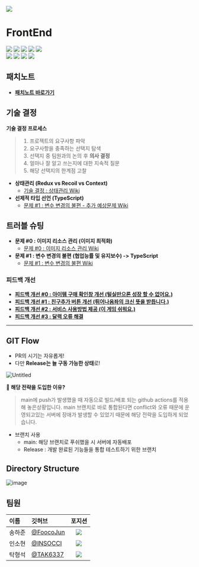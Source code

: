 [![](https://lh6.googleusercontent.com/tAc1AUaOr_vvrct-cxED6ouKPWsEj1wWhR-u45Gc4MbDreZAguikZqpLQDbenLlHOGpcseSwPP3heE0YzrZQlcojP6yE2h45i-iCjMT3ub7Z5ZSDMw5ytqM7xvBT_b33yw=w4996)](https://docs.google.com/forms/d/e/1FAIpQLScJdPn8S2gt6h3kHaHvV2mC-g9kR017yAT2kzWKLcVyQgaCPA/viewform)

# FrontEnd
![](https://img.shields.io/badge/Visual%20Studio%20Code-007ACC.svg?&style=for-the-badge&logo=Visual%20Studio%20Code&logoColor=white)
![](https://img.shields.io/badge/React-61DAFB.svg?&style=for-the-badge&logo=React&logoColor=white)
![](https://img.shields.io/badge/TypeScript-3178C6.svg?&style=for-the-badge&logo=TypeScript&logoColor=white)
![](https://img.shields.io/badge/Amazon%20S3-569A31?style=for-the-badge&logo=Amazon%20S3&logoColor=white)
![](https://img.shields.io/badge/GitHub%20Actions-2088FF.svg?&style=for-the-badge&logo=GitHub%20Actions&logoColor=white)<br/>
![](https://img.shields.io/badge/Redux-764ABC.svg?&style=for-the-badge&logo=Redux&logoColor=white)
![](https://img.shields.io/badge/Axios-5A29E4.svg?&style=for-the-badge&logo=Axios&logoColor=white)
![](https://img.shields.io/badge/styled%20components-DB7093.svg?&style=for-the-badge&logo=styled%20components&logoColor=white)
![](https://img.shields.io/badge/Burger%20King-D62300.svg?&style=for-the-badge&logo=Burger%20King&logoColor=white)

## 패치노트
- [**패치노트 바로가기**](https://github.com/finalproject-hanghae/DontBeWeak-FE/wiki/%ED%8C%A8%EC%B9%98%EB%85%B8%ED%8A%B8-:-%EC%95%BD%ED%95%B4%EC%A7%80%EC%A7%80%EB%A7%88)

## 기술 결정
**기술 결정 프로세스**<br/>

> 1. 프로젝트의 요구사항 파악
> 2. 요구사항을 충족하는 선택지 탐색
> 3. 선택지 중 팀원과의 논의 후 **의사 결정**
> 4. 얼마나 잘 알고 쓰는지에 대한 지속적 질문<br/>
> 5. 해당 선택지의 한계점 고찰

- **상태관리 (Redux vs Recoil vs Context)**
  - [기술 결정 : 상태관리 Wiki](https://github.com/finalproject-hanghae/DontBeWeak-FE/wiki/%EA%B8%B0%EC%88%A0-%EA%B2%B0%EC%A0%95-%230-:-%EC%83%81%ED%83%9C%EA%B4%80%EB%A6%AC)
- **선제적 타입 선언 (TypeScript)**
  - [문제 #1 : 변수 변경의 불편 - 추가 예상문제 Wiki](https://github.com/finalproject-hanghae/DontBeWeak-FE/wiki/%EB%AC%B8%EC%A0%9C-%231-:-%EB%B3%80%EC%88%98-%EB%B3%80%EA%B2%BD%EC%9D%98-%EB%B6%88%ED%8E%B8#%EC%B6%94%EA%B0%80-%EC%98%88%EC%83%81-%EB%AC%B8%EC%A0%9C)

## 트러블 슈팅
- **문제 #0 : 이미지 리소스 관리 (이미지 최적화)**
  - [문제 #0 : 이미지 리소스 관리 Wiki](https://github.com/finalproject-hanghae/DontBeWeak-FE/wiki/%EB%AC%B8%EC%A0%9C-%230-:-%EC%9D%B4%EB%AF%B8%EC%A7%80-%EB%A6%AC%EC%86%8C%EC%8A%A4-%EA%B4%80%EB%A6%AC)
- **문제 #1 : 변수 변경의 불편 (협업능률 및 유지보수) -> TypeScript**
  - [문제 #1 : 변수 변경의 불편 Wiki](https://github.com/finalproject-hanghae/DontBeWeak-FE/wiki/%EB%AC%B8%EC%A0%9C-%231-:-%EB%B3%80%EC%88%98-%EB%B3%80%EA%B2%BD%EC%9D%98-%EB%B6%88%ED%8E%B8)
  
### 피드백 개선
- [**피드백 개선 #0 : 아이템 구매 확인창 개선 (털실만으론 성장 할 수 없어요.)**](https://github.com/finalproject-hanghae/DontBeWeak-FE/wiki/%ED%94%BC%EB%93%9C%EB%B0%B1-%EA%B0%9C%EC%84%A0-%230-:-%EC%95%84%EC%9D%B4%ED%85%9C-%EA%B5%AC%EB%A7%A4-%ED%99%95%EC%9D%B8%EC%B0%BD-%EA%B0%9C%EC%84%A0-(%ED%84%B8%EC%8B%A4%EB%A7%8C%EC%9C%BC%EB%A1%A0-%EC%84%B1%EC%9E%A5-%ED%95%A0-%EC%88%98-%EC%97%86%EC%96%B4%EC%9A%94.))
- [**피드백 개선 #1 : 친구추가 버튼 개선 (튀어나옴좌의 크신 뜻을 받듭니다.)**](https://github.com/finalproject-hanghae/DontBeWeak-FE/wiki/%ED%94%BC%EB%93%9C%EB%B0%B1-%EA%B0%9C%EC%84%A0-%231-:-%EC%B9%9C%EA%B5%AC%EC%B6%94%EA%B0%80-%EB%B2%84%ED%8A%BC-%EA%B0%9C%EC%84%A0-(%ED%8A%80%EC%96%B4%EB%82%98%EC%98%B4%EC%A2%8C%EC%9D%98-%ED%81%AC%EC%8B%A0-%EB%9C%BB%EC%9D%84-%EB%B0%9B%EB%93%AD%EB%8B%88%EB%8B%A4.))
- [**피드백 개선 #2 : 서비스 사용방법 제공 (이 게임 쉬워요.)**](https://github.com/finalproject-hanghae/DontBeWeak-FE/wiki/%ED%94%BC%EB%93%9C%EB%B0%B1-%EA%B0%9C%EC%84%A0-%232-:-%EC%84%9C%EB%B9%84%EC%8A%A4-%EC%82%AC%EC%9A%A9%EB%B0%A9%EB%B2%95-%EC%A0%9C%EA%B3%B5-(%EC%9D%B4-%EA%B2%8C%EC%9E%84-%EC%89%AC%EC%9B%8C%EC%9A%94.))
- [**피드백 개선 #3 : 달력 오류 해결**](https://github.com/finalproject-hanghae/DontBeWeak-FE/wiki/%ED%94%BC%EB%93%9C%EB%B0%B1-%EA%B0%9C%EC%84%A0-%233-:-%EB%8B%AC%EB%A0%A5-%EC%98%A4%EB%A5%98-%ED%95%B4%EA%B2%B0)

---

## GIT Flow

- PR의 시기는 자유롭게!
- 다만 **Release는 늘 구동 가능한 상태**로!

![Untitled](https://www.notion.so/image/https%3A%2F%2Fs3-us-west-2.amazonaws.com%2Fsecure.notion-static.com%2Fba430953-3405-43e5-ac07-bbb32d32c95d%2FUntitled.png?table=block&id=58f98201-d230-4ecb-aab2-b0ac87477145&spaceId=1be52488-8341-41f7-9e7a-1ca0cb106a74&width=2000&userId=fe00f85b-4d3a-4f47-b7b3-438729231f22&cache=v2)


**📌 해당 전략을 도입한 이유?**
> main에 push가 발생했을 때 자동으로 빌드/배포 되는 github actions를 적용해 놓은상황입니다.
> main 브랜치로 바로 통합된다면 conflict와 오류 때문에 운영되고있는 서버에 장애가 발생할 수 있었기 때문에 해당 전략을 도입하게 되었습니다.

- 브랜치 사용
    - main: 해당 브랜치로 푸쉬했을 시 서버에 자동배포
    - Release : 개발 완료된 기능들을 통합 테스트하기 위한 브랜치
    

## Directory Structure

![image](https://user-images.githubusercontent.com/85068289/189492252-dc2e2947-bcc9-4524-a258-07d50ebdd31e.png)

## 팀원
| 이름  | 깃허브 | 포지션 |
|:----------|:----------|:----------:|
| 송하준 | [@FoocoJun](https://github.com/FoocoJun) |![](https://img.shields.io/badge/-FE-blue)|
| 인소현 | [@INSOCCI](https://github.com/INSOCCI) |![](https://img.shields.io/badge/-FE-blue)|
| 탁형석 | [@TAK6337](https://github.com/TAK6337) |![](https://img.shields.io/badge/-FE-blue)|
